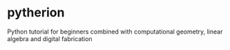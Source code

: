 # pytherion
Python tutorial for beginners combined with computational geometry, linear algebra and digital fabrication
